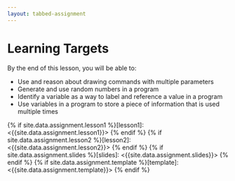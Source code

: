 ```yaml
---
layout: tabbed-assignment
---
```


# Learning Targets

By the end of this lesson, you will be able to:

* Use and reason about drawing commands with multiple parameters
* Generate and use random numbers in a program
* Identify a variable as a way to label and reference a value in a program
* Use variables in a program to store a piece of information that is used multiple times

<!-- Don't edit links here, change them in _data/assignment.yml instead, -->

{% if site.data.assignment.lesson1  %}[lesson1]:  <{{site.data.assignment.lesson1}}>  {% endif %}
{% if site.data.assignment.lesson2  %}[lesson2]:  <{{site.data.assignment.lesson2}}>  {% endif %}
{% if site.data.assignment.slides   %}[slides]:   <{{site.data.assignment.slides}}>   {% endif %}
{% if site.data.assignment.template %}[template]: <{{site.data.assignment.template}}> {% endif %}
